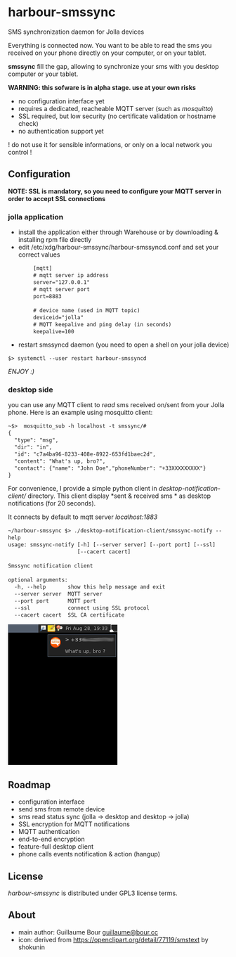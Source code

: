 # harbour-smssync
SMS synchronization daemon for Jolla devices

Everything is connected now. You want to be able to read the sms you received on your phone
directly on your computer, or on your tablet.

**smssync** fill the gap, allowing to synchronize your sms with you desktop computer or your tablet.



**WARNING: this sofware is in alpha stage. use at your own risks**

* no configuration interface yet
* requires a dedicated, reacheable MQTT server (such as *mosquitto*)
* SSL required, but low security (no certificate validation or hostname check)
* no authentication support yet

! do not use it for sensible informations, or only on a local network you control !

## Configuration ##

**NOTE: SSL is mandatory, so you need to configure your MQTT server in order to accept
SSL connections**

### jolla application

* install the application either through Warehouse or by downloading & installing rpm file directly
* edit /etc/xdg/harbour-smssync/harbour-smssyncd.conf and set your correct values

```
        [mqtt]
        # mqtt server ip address
        server="127.0.0.1"
        # mqtt server port
        port=8883

        # device name (used in MQTT topic)
        deviceid="jolla"
        # MQTT keepalive and ping delay (in seconds)
        keepalive=100
```
* restart smssyncd daemon (you need to open a shell on your jolla device)
```
$> systemctl --user restart harbour-smssyncd
```

*ENJOY :)*

### desktop side

you can use any MQTT client to *read* sms received on/sent from your Jolla phone.
Here is an example using mosquitto client:
```
~$>  mosquitto_sub -h localhost -t smssync/#
{
  "type": "msg",
  "dir": "in",
  "id": "c7a4ba96-8233-408e-8922-653fd1baec2d",
  "content": "What's up, bro?",
  "contact": {"name": "John Doe","phoneNumber": "+33XXXXXXXXX"}
}

```


For convenience, I provide a simple python client in *desktop-notification-client/* directory.
This client display *sent & received sms * as desktop notifications (for 20 seconds).

It connects by default to mqtt server *localhost:1883*


```
~/harbour-smssync $> ./desktop-notification-client/smssync-notify --help
usage: smssync-notify [-h] [--server server] [--port port] [--ssl]
                      [--cacert cacert]

Smssync notification client

optional arguments:
  -h, --help       show this help message and exit
  --server server  MQTT server
  --port port      MQTT port
  --ssl            connect using SSL protocol
  --cacert cacert  SSL CA certificate
```

![smssync-notify](https://raw.githubusercontent.com/gbour/harbour-smssync/master/desktop-notification-client/resources/screenshot.png)

## Roadmap

* configuration interface
* send sms from remote device
* sms read status sync (jolla -> desktop and desktop -> jolla)
* SSL encryption for MQTT notifications
* MQTT authentication
* end-to-end encryption
* feature-full desktop client
* phone calls events notification & action (hangup)

## License

*harbour-smssync* is distributed under GPL3 license terms.

## About

* main author: Guillaume Bour <guillaume@bour.cc>
* icon: derived from https://openclipart.org/detail/77119/smstext by shokunin
